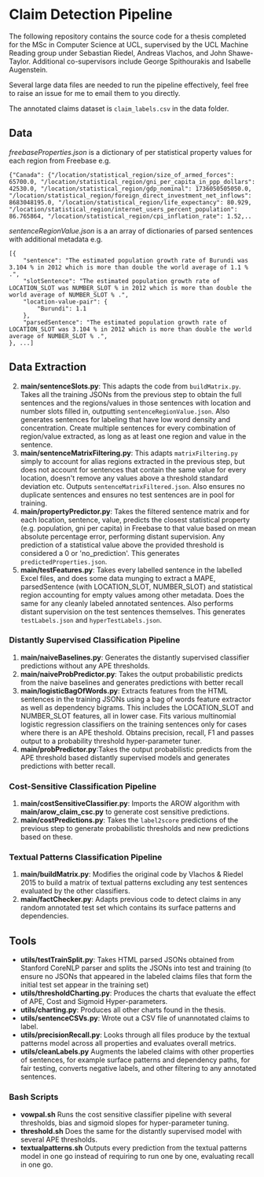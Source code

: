 # Claim Detection Pipeline

The following repository contains the source code for a thesis completed for the MSc in Computer Science at UCL, supervised by the UCL Machine Reading group under Sebastian Riedel, Andreas Vlachos, and John Shawe-Taylor. Additional co-supervisors include George Spithourakis and Isabelle Augenstein.

Several large data files are needed to run the pipeline effectively, feel free to raise an issue for me to email them to you directly.

The annotated claims dataset is `claim_labels.csv` in the data folder.

## Data

_freebaseProperties.json_ is a dictionary of per statistical property values for each region from Freebase e.g.

    {"Canada": {"/location/statistical_region/size_of_armed_forces": 65700.0, "/location/statistical_region/gni_per_capita_in_ppp_dollars": 42530.0, "/location/statistical_region/gdp_nominal": 1736050505050.0, "/location/statistical_region/foreign_direct_investment_net_inflows": 8683048195.0, "/location/statistical_region/life_expectancy": 80.929, "/location/statistical_region/internet_users_percent_population": 86.765864, "/location/statistical_region/cpi_inflation_rate": 1.52,..
    
_sentenceRegionValue.json_ is a an array of dictionaries of parsed sentences with additional metadata e.g.

    [{
        "sentence": "The estimated population growth rate of Burundi was 3.104 % in 2012 which is more than double the world average of 1.1 % .", 
        "slotSentence": "The estimated population growth rate of LOCATION_SLOT was NUMBER_SLOT % in 2012 which is more than double the world average of NUMBER_SLOT % .", 
        "location-value-pair": {
            "Burundi": 1.1
        }, 
        "parsedSentence": "The estimated population growth rate of LOCATION_SLOT was 3.104 % in 2012 which is more than double the world average of NUMBER_SLOT % .", 
    }, ...]


## Data Extraction


2. **main/sentenceSlots.py**: This adapts the code from `buildMatrix.py`. Takes all the training JSONs from the previous step to obtain the full sentences and the regions/values in those sentences with location and number slots filled in, outputting `sentenceRegionValue.json`. Also generates sentences for labeling that have low word density and concentration. Create multiple sentences for every combination of region/value extracted, as long as at least one region and value in the sentence.
3. **main/sentenceMatrixFiltering.py**: This adapts `matrixFiltering.py` simply to account for alias regions extracted in the previous step, but does not account for sentences that contain the same value for every location, doesn't remove any values above a threshold standard deviation etc. Outputs `sentenceMatrixFiltered.json`. Also ensures no duplicate sentences and ensures no test sentences are in pool for training.
4. **main/propertyPredictor.py**: Takes the filtered sentence matrix and for each location, sentence, value, predicts the closest statistical property (e.g. population, gni per capita) in Freebase to that value based on mean absolute percentage error, performing distant supervision. Any prediction of a statistical value above the provided threshold is considered a 0 or 'no_prediction'. This generates `predictedProperties.json`.
5. **main/testFeatures.py**: Takes every labelled sentence in the labelled Excel files, and does some data munging to extract a MAPE, parsedSentence (with LOCATION_SLOT, NUMBER_SLOT) and statistical region accounting for empty values among other metadata. Does the same for any cleanly labeled annotated sentences. Also performs distant supervision on the test sentences themselves. This generates `testLabels.json` and `hyperTestLabels.json`.

### Distantly Supervised Classification Pipeline

1. **main/naiveBaselines.py**: Generates the distantly supervised classifier predictions without any APE thresholds.
2. **main/naiveProbPredictor.py**: Takes the output probabilistic predicts from the naive baselines and generates predictions with better recall
3. **main/logisticBagOfWords.py**: Extracts features from the HTML sentences in the training JSONs using a bag of words feature extractor as well as dependency bigrams. This includes the LOCATION_SLOT and NUMBER_SLOT features, all in lower case. Fits various multinomial logistic regression classifiers on the training sentences only for cases where there is an APE theshold. Obtains precision, recall, F1 and passes output to a probability threshold hyper-parameter tuner.
4. **main/probPredictor.py**:Takes the output probabilistic predicts from the APE threshold based distantly supervised models and generates predictions with better recall.

### Cost-Sensitive Classification Pipeline

1. **main/costSensitiveClassifier.py**: Imports the AROW algorithm with **main/arow_claim_csc.py** to generate cost sensitive predictions.
2. **main/costPredictions.py**: Takes the `label2score` predictions of the previous step to generate probabilistic thresholds and new predictions based on these.

### Textual Patterns Classification Pipeline

1. **main/buildMatrix.py**: Modifies the original code by Vlachos & Riedel 2015 to build a matrix of textual patterns excluding any test sentences evaluated by the other classifiers.
2. **main/factChecker.py**: Adapts previous code to detect claims in any random annotated test set which contains its surface patterns and dependencies.

## Tools

- **utils/testTrainSplit.py**: Takes HTML parsed JSONs obtained from Stanford CoreNLP parser and splits the JSONs into test and training (to ensure no JSONs that appeared in the labeled claims files that form the initial test set appear in the training set)
- **utils/thresholdCharting.py**: Produces the charts that evaluate the effect of APE, Cost and Sigmoid Hyper-parameters.
- **utils/charting.py**: Produces all other charts found in the thesis.
- **utils/sentenceCSVs.py**: Wrote out a CSV file of unannotated claims to label.
- **utils/precisionRecall.py**: Looks through all files produce by the textual patterns model across all properties and evaluates overall metrics.
- **utils/cleanLabels.py** Augments the labeled claims with other properties of sentences, for example surface patterns and dependency paths, for fair testing, converts negative labels, and other filtering to any annotated sentences.

### Bash Scripts

- **vowpal.sh** Runs the cost sensitive classifier pipeline with several thresholds, bias and sigmoid slopes for hyper-parameter tuning.
- **threshold.sh** Does the same for the distantly supervised model with several APE thresholds.
- **textualpatterns.sh** Outputs every prediction from the textual patterns model in one go instead of requiring to run one by one, evaluating recall in one go.
